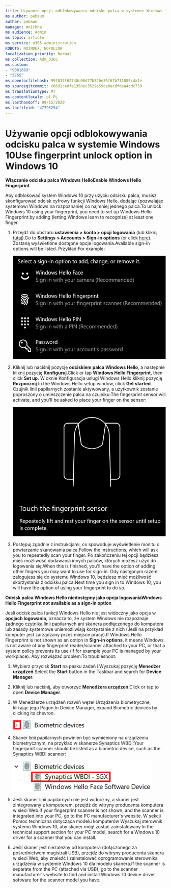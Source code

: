 ```yaml
---
title: Używanie opcji odblokowywania odcisku palca w systemie Windows 10
ms.author: pebaum
author: pebaum
manager: mnirkhe
ms.audience: Admin
ms.topic: article
ms.service: o365-administration
ROBOTS: NOINDEX, NOFOLLOW
localization_priority: Normal
ms.collection: Adm_O365
ms.custom:
- "9001689"
- "3765"
ms.openlocfilehash: 99f037f62748c06d77b526e35f67b711885c4a1e
ms.sourcegitcommit: c6692ce0fa1358ec3529e59ca0ecdfdea4cdc759
ms.translationtype: MT
ms.contentlocale: pl-PL
ms.lasthandoff: 09/15/2020
ms.locfileid: "47795254"
---
```

# <a name="use-fingerprint-unlock-option-in-windows-10"></a><span data-ttu-id="dd6f2-102">Używanie opcji odblokowywania odcisku palca w systemie Windows 10</span><span class="sxs-lookup"><span data-stu-id="dd6f2-102">Use fingerprint unlock option in Windows 10</span></span>

<span data-ttu-id="dd6f2-103">**Włączanie odcisku palca Windows Hello**</span><span class="sxs-lookup"><span data-stu-id="dd6f2-103">**Enable Windows Hello Fingerprint**</span></span>

<span data-ttu-id="dd6f2-104">Aby odblokować system Windows 10 przy użyciu odcisku palca, musisz skonfigurować odcisk cyfrowy funkcji Windows Hello, dodając (pozwalając systemowi Windows na rozpoznanie) co najmniej jednego palca.</span><span class="sxs-lookup"><span data-stu-id="dd6f2-104">To unlock Windows 10 using your fingerprint, you need to set up Windows Hello Fingerprint by adding (letting Windows learn to recognize) at least one finger.</span></span> 

1. <span data-ttu-id="dd6f2-105">Przejdź do obszaru **ustawienia > konta > opcji logowania** (lub kliknij [tutaj](ms-settings:signinoptions?activationSource=GetHelp)).</span><span class="sxs-lookup"><span data-stu-id="dd6f2-105">Go to **Settings  > Accounts > Sign-in options** (or click [here](ms-settings:signinoptions?activationSource=GetHelp)).</span></span> <span data-ttu-id="dd6f2-106">Zostaną wyświetlone dostępne opcje logowania.</span><span class="sxs-lookup"><span data-stu-id="dd6f2-106">Available sign-in options will be listed.</span></span> <span data-ttu-id="dd6f2-107">Przykład:</span><span class="sxs-lookup"><span data-stu-id="dd6f2-107">For example:</span></span>

    ![Opcje logowania.](media/sign-in-options.png)

2. <span data-ttu-id="dd6f2-109">Kliknij lub naciśnij pozycję **odciskiem palca Windows Hello**, a następnie kliknij pozycję **Konfiguruj**.</span><span class="sxs-lookup"><span data-stu-id="dd6f2-109">Click or tap **Windows Hello Fingerprint**, then click **Set up**.</span></span> <span data-ttu-id="dd6f2-110">W oknie Konfiguracja usługi Windows Hello kliknij pozycję **Rozpocznij**.</span><span class="sxs-lookup"><span data-stu-id="dd6f2-110">In the Windows Hello setup window, click **Get started**.</span></span> <span data-ttu-id="dd6f2-111">Czujnik linii papilarnych zostanie aktywowany, a użytkownik zostanie poproszony o umieszczenie palca na czujniku:</span><span class="sxs-lookup"><span data-stu-id="dd6f2-111">The fingerprint sensor will activate, and you'll be asked to place your finger on the sensor:</span></span>

   ![Czujnik odcisku palca.](media/fingerprint-sensor.png)

3. <span data-ttu-id="dd6f2-113">Postępuj zgodnie z instrukcjami, co spowoduje wyświetlenie monitu o powtarzanie skanowania palca.</span><span class="sxs-lookup"><span data-stu-id="dd6f2-113">Follow the instructions, which will ask you to repeatedly scan your finger.</span></span> <span data-ttu-id="dd6f2-114">Po zakończeniu tej opcji będziesz mieć możliwość dodawania innych palców, których możesz użyć do logowania się.</span><span class="sxs-lookup"><span data-stu-id="dd6f2-114">When this is finished, you'll have the option of adding other fingers you may want to use for sign-in.</span></span> <span data-ttu-id="dd6f2-115">Gdy następnym razem zalogujesz się do systemu Windows 10, będziesz mieć możliwość skorzystania z odcisku palca.</span><span class="sxs-lookup"><span data-stu-id="dd6f2-115">Next time you sign in to Windows 10, you will have the option of using your fingerprint to do so.</span></span>

<span data-ttu-id="dd6f2-116">**Odcisk palca Windows Hello niedostępny jako opcja logowania**</span><span class="sxs-lookup"><span data-stu-id="dd6f2-116">**Windows Hello Fingerprint not available as a sign-in option**</span></span>

<span data-ttu-id="dd6f2-117">Jeśli odcisk palca funkcji Windows Hello nie jest widoczny jako opcja w **opcjach logowania**, oznacza to, że system Windows nie rozpoznaje żadnego czytnika linii papilarnych ani skanera podłączonego do komputera lub zasady systemowe uniemożliwiają korzystanie z nich (Jeśli na przykład komputer jest zarządzany przez miejsce pracy).</span><span class="sxs-lookup"><span data-stu-id="dd6f2-117">If Windows Hello Fingerprint is not shown as an option in **Sign-in options**, it means Windows is not aware of any fingerprint reader/scanner attached to your PC, or that a system policy prevents its use (if for example your PC is managed by your workplace).</span></span> <span data-ttu-id="dd6f2-118">Aby rozwiązać problem:</span><span class="sxs-lookup"><span data-stu-id="dd6f2-118">To troubleshoot:</span></span> 

1. <span data-ttu-id="dd6f2-119">Wybierz przycisk **Start** na pasku zadań i Wyszukaj pozycję **Menedżer urządzeń**.</span><span class="sxs-lookup"><span data-stu-id="dd6f2-119">Select the **Start** button in the Taskbar and search for **Device Manager**.</span></span>

2. <span data-ttu-id="dd6f2-120">Kliknij lub naciśnij, aby otworzyć **Menedżera urządzeń**.</span><span class="sxs-lookup"><span data-stu-id="dd6f2-120">Click or tap to open **Device Manager**.</span></span>

3. <span data-ttu-id="dd6f2-121">W Menedżerze urządzeń rozwiń węzeł Urządzenia biometryczne, klikając jego Pagon.</span><span class="sxs-lookup"><span data-stu-id="dd6f2-121">In Device Manager, expand Biometric devices by clicking its chevron.</span></span>

   ![Urządzenia biometryczne.](media/biometric-devices.png)

4. <span data-ttu-id="dd6f2-123">Skaner linii papilarnych powinien być wymieniony na urządzeniu biometrycznym, na przykład w skanerze Synaptics WBDI:</span><span class="sxs-lookup"><span data-stu-id="dd6f2-123">Your fingerprint scanner should be listed as a biometric device, such as the Synaptics WBDI scanner:</span></span>

   ![Urządzenia biometryczne.](media/biometric-devices-expanded.png)

5. <span data-ttu-id="dd6f2-125">Jeśli skaner linii papilarnych nie jest widoczny, a skaner jest zintegrowany z komputerem, przejdź do witryny producenta komputera w sieci Web.</span><span class="sxs-lookup"><span data-stu-id="dd6f2-125">If your fingerprint scanner is not shown, and the scanner is integrated into your PC, go to the PC manufacturer's website.</span></span> <span data-ttu-id="dd6f2-126">W sekcji Pomoc techniczna dotycząca modelu komputerów Wyszukaj sterownik systemu Windows 10, aby skaner mógł zostać zainstalowany.</span><span class="sxs-lookup"><span data-stu-id="dd6f2-126">In the technical support section for your PC model, search for a Windows 10 driver for a scanner that you can install.</span></span>

6. <span data-ttu-id="dd6f2-127">Jeśli skaner jest niezależny od komputera (dołączonego za pośrednictwem magistrali USB), przejdź do witryny producenta skanera w sieci Web, aby znaleźć i zainstalować oprogramowanie sterownika urządzenia w systemie Windows 10 dla modelu skanera.</span><span class="sxs-lookup"><span data-stu-id="dd6f2-127">If the scanner is separate from the PC (attached via USB), go to the scanner manufacturer's website to find and install Windows 10 device driver software for the scanner model you have.</span></span>
